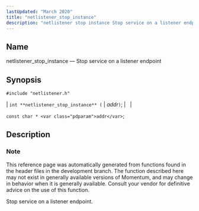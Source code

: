 ```yaml
---
lastUpdated: "March 2020"
title: "netlistener_stop_instance"
description: "netlistener stop instance Stop service on a listener endpoint int netlistener stop instance addr const char addr This reference page was automatically generated from functions found in the header files in the development branch The function described here may not exist in generally available versions of Momentum and may change..."
---
```


<a name="apis.netlistener_stop_instance"></a> 
## Name

netlistener_stop_instance — Stop service on a listener endpoint

## Synopsis

`#include "netlistener.h"`

| `int **netlistener_stop_instance** (` | <var class="pdparam">addr</var>`)`; |   |

`const char * <var class="pdparam">addr</var>`;<a name="idp58143632"></a> 
## Description

### Note

This reference page was automatically generated from functions found in the header files in the development branch. The function described here may not exist in generally available versions of Momentum, and may change in behavior when it is generally available. Consult your vendor for definitive advice on the use of this function.

Stop service on a listener endpoint.